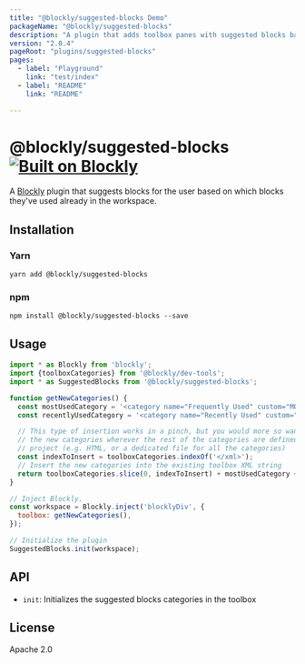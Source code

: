```yaml
---
title: "@blockly/suggested-blocks Demo"
packageName: "@blockly/suggested-blocks"
description: "A plugin that adds toolbox panes with suggested blocks based on the user's past usage of blocks."
version: "2.0.4"
pageRoot: "plugins/suggested-blocks"
pages:
  - label: "Playground"
    link: "test/index"
  - label: "README"
    link: "README"

---
```

# @blockly/suggested-blocks [![Built on Blockly](https://tinyurl.com/built-on-blockly)](https://github.com/google/blockly)

A [Blockly](https://www.npmjs.com/package/blockly) plugin that suggests blocks for the user based on which blocks they've used already in the workspace.

## Installation

### Yarn
```
yarn add @blockly/suggested-blocks
```

### npm
```
npm install @blockly/suggested-blocks --save
```

## Usage
```js
import * as Blockly from 'blockly';
import {toolboxCategories} from '@blockly/dev-tools';
import * as SuggestedBlocks from '@blockly/suggested-blocks';

function getNewCategories() {
  const mostUsedCategory = '<category name="Frequently Used" custom="MOST_USED"></category>';
  const recentlyUsedCategory = '<category name="Recently Used" custom="RECENTLY_USED"></category>';

  // This type of insertion works in a pinch, but you would more so want to add
  // the new categories wherever the rest of the categories are defined in the
  // project (e.g. HTML, or a dedicated file for all the categories)
  const indexToInsert = toolboxCategories.indexOf('</xml>');
  // Insert the new categories into the existing toolbox XML string
  return toolboxCategories.slice(0, indexToInsert) + mostUsedCategory + recentlyUsedCategory + toolboxCategories.slice(indexToInsert);
}

// Inject Blockly.
const workspace = Blockly.inject('blocklyDiv', {
  toolbox: getNewCategories(),
});

// Initialize the plugin
SuggestedBlocks.init(workspace);
```

## API

- `init`: Initializes the suggested blocks categories in the toolbox

## License
Apache 2.0
